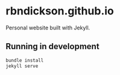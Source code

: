 # rbndickson.github.io

Personal website built with Jekyll.

## Running in development

```bash
bundle install
jekyll serve
```